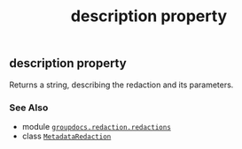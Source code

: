 ﻿---
title: description property
second_title: GroupDocs.Redaction for Python via .NET API References
description: 
type: docs
url: /python-net/groupdocs.redaction.redactions/metadataredaction/description/
is_root: false
weight: 40
---

## description property


Returns a string, describing the redaction and its parameters.

### See Also
* module [`groupdocs.redaction.redactions`](../../)
* class [`MetadataRedaction`](/redaction/python-net/groupdocs.redaction.redactions/metadataredaction)
